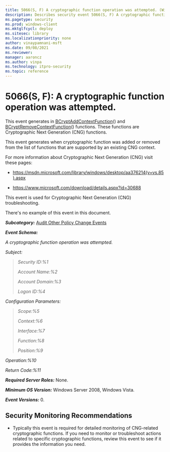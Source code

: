 ```yaml
---
title: 5066(S, F) A cryptographic function operation was attempted. (Windows 10)
description: Describes security event 5066(S, F) A cryptographic function operation was attempted.
ms.pagetype: security
ms.prod: windows-client
ms.mktglfcycl: deploy
ms.sitesec: library
ms.localizationpriority: none
author: vinaypamnani-msft
ms.date: 09/08/2021
ms.reviewer: 
manager: aaroncz
ms.author: vinpa
ms.technology: itpro-security
ms.topic: reference
---
```


# 5066(S, F): A cryptographic function operation was attempted.


This event generates in [BCryptAddContextFunction](/windows/win32/api/bcrypt/nf-bcrypt-bcryptaddcontextfunction)() and [BCryptRemoveContextFunction](/windows/win32/api/bcrypt/nf-bcrypt-bcryptremovecontextfunction)() functions. These functions are Cryptographic Next Generation (CNG) functions.

This event generates when cryptographic function was added or removed from the list of functions that are supported by an existing CNG context.

For more information about Cryptographic Next Generation (CNG) visit these pages:

-   <https://msdn.microsoft.com/library/windows/desktop/aa376214(v=vs.85).aspx>

-   <https://www.microsoft.com/download/details.aspx?id=30688>

This event is used for Cryptographic Next Generation (CNG) troubleshooting.

There's no example of this event in this document.

***Subcategory:***&nbsp;[Audit Other Policy Change Events](audit-other-policy-change-events.md)

***Event Schema:***

*A cryptographic function operation was attempted.*

*Subject:*

> *Security ID:%1*
>
> *Account Name:%2*
>
> *Account Domain:%3*
>
> *Logon ID:%4*

*Configuration Parameters:*

> *Scope:%5*
>
> *Context:%6*
>
> *Interface:%7*
>
> *Function:%8*
>
> *Position:%9*

*Operation:%10*

*Return Code:%11*

***Required Server Roles:*** None.

***Minimum OS Version:*** Windows Server 2008, Windows Vista.

***Event Versions:*** 0.

## Security Monitoring Recommendations

-   Typically this event is required for detailed monitoring of CNG-related cryptographic functions. If you need to monitor or troubleshoot actions related to specific cryptographic functions, review this event to see if it provides the information you need.
